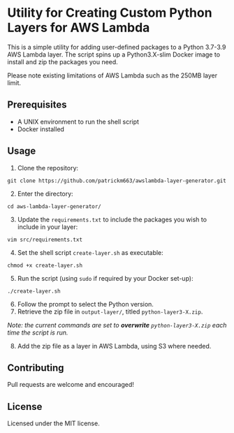 # Utility for Creating Custom Python Layers for AWS Lambda
This is a simple utility for adding user-defined packages to a Python 3.7-3.9 AWS Lambda layer. The script spins up a Python3.X-slim Docker image to install and zip the packages you need.

Please note existing limitations of AWS Lambda such as the 250MB layer limit.

## Prerequisites
- A UNIX environment to run the shell script
- Docker installed

## Usage
1.  Clone the repository:
```
git clone https://github.com/patrickm663/awslambda-layer-generator.git
```
2.  Enter the directory:
```
cd aws-lambda-layer-generator/
```
3. Update the `requirements.txt` to include the packages you wish to include in your layer:
```
vim src/requirements.txt
```
4. Set the shell script `create-layer.sh` as executable:
```
chmod +x create-layer.sh
```
5. Run the script (using `sudo` if required by your Docker set-up):
```
./create-layer.sh
```
6. Follow the prompt to select the Python version.
7. Retrieve the zip file in `output-layer/`, titled `python-layer3-X.zip`.

_Note: the current commands are set to **overwrite** `python-layer3-X.zip` each time the script is run._

8. Add the zip file as a layer in AWS Lambda, using S3 where needed.

## Contributing
Pull requests are welcome and encouraged!

## License
Licensed under the MIT license.
